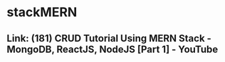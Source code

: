 # stackMERN
## Link: (181) CRUD Tutorial Using MERN Stack - MongoDB, ReactJS, NodeJS [Part 1] - YouTube